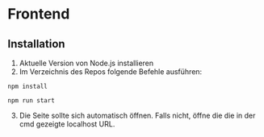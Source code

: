 # Frontend

## Installation
1. Aktuelle Version von Node.js installieren
2. Im Verzeichnis des Repos folgende Befehle ausführen:
```
npm install
```
```
npm run start
```
3. Die Seite sollte sich automatisch öffnen. Falls nicht, öffne die die in der cmd gezeigte localhost URL. 
